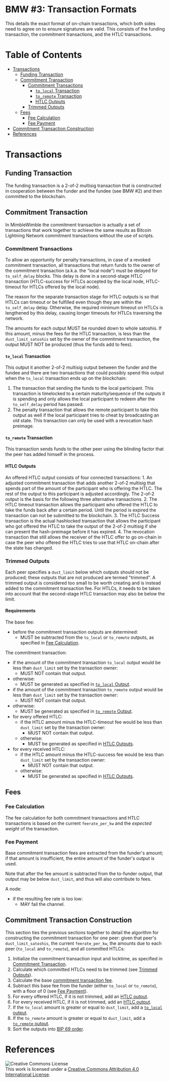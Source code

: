 # BMW #3: Transaction Formats

This details the exact format of on-chain transactions, which both sides need
to agree on to ensure signatures are valid. This consists of the funding
transaction, the commitment transactions, and the HTLC transactions.

# Table of Contents

  * [Transactions](#transactions)
    * [Funding Transaction](#funding-transaction)
    * [Commitment Transaction](#commitment-transaction)
        * [Commitment Transactions](#commitment-transactions)
          * [`to_local` Transaction](#to_local-transaction)
          * [`to_remote` Transaction](#to_remote-transaction)
          * [HTLC Outputs](#htlc-outputs)
        * [Trimmed Outputs](#trimmed-outputs)
    * [Fees](#fees)
        * [Fee Calculation](#fee-calculation)
        * [Fee Payment](#fee-payment)
  * [Commitment Transaction Construction](#commitment-transaction-construction)
  * [References](#references)

# Transactions

## Funding Transaction

The funding transaction is a 2-of-2 multisig transaction that is constructed in
cooperation between the funder and the fundee (see BMW #2) and then committed
to the blockchain.

## Commitment Transaction

In MimbleWimble the commitment transaction is actually a set of transactions
that work together to achieve the same results as Bitcoin Lightning Network
commitment transactions without the use of scripts.

### Commitment Transactions

To allow an opportunity for penalty transactions, in case of a revoked
commitment transaction, all transactions that return funds to the owner of the
commitment transaction (a.k.a. the "local node") must be delayed for
`to_self_delay` blocks. This delay is done in a second-stage HTLC transaction
(HTLC-success for HTLCs accepted by the local node, HTLC-timeout for HTLCs
offered by the local node).

The reason for the separate transaction stage for HTLC outputs is so that HTLCs
can timeout or be fulfilled even though they are within the `to_self_delay` delay.
Otherwise, the required minimum timeout on HTLCs is lengthened by this delay,
causing longer timeouts for HTLCs traversing the network.

The amounts for each output MUST be rounded down to whole satoshis. If this
amount, minus the fees for the HTLC transaction, is less than the
`dust_limit_satoshis` set by the owner of the commitment transaction, the output
MUST NOT be produced (thus the funds add to fees).

#### `to_local` Transaction

This output it another 2-of-2 multisig output between the funder and the
fundee and there are two transactions that could possibly spend this output
when the `to_local` transaction ends up on the blockchain:

1. The transaction that sending the funds to the local participant. This
transaction is timelocked to a certain maturity/sequence of the outputs it is
spending and only allows the local participant to redeem after the
`to_self_delay` period has passed.
2. The penalty transaction that allows the remote participant to take
this output as well if the local participant tries to cheat by broadcasting
an old state. This transaction can only be used with a revocation hash
preimage.

#### `to_remote` Transaction

This transaction sends funds to the other peer using the blinding factor that
the peer has added himself in the process.

#### HTLC Outputs

An offered HTLC output consists of four connected transactions: 1.
An adjusted commitment transaction that adds another 2-of-2 multisig
that spends part of the amount of the participant who is offering
the HTLC. The rest of the output to this participant is adjusted
accordingly. The 2-of-2 output is the basis for the following three
alternative transactions. 2. The HTLC timeout transaction allows the
participant who offered the HTLC to take the funds back after a
certain period. Until the period is expired the transaction can
not be submitted to the blockchain. 3. The HTLC Success transaction
is the actual hashlocked transaction that allows the participant
who got offered the HTLC to take the output of the 2-of-2 multisig
if she can present the hash-preimage before it has expired.
4. The revocation transaction that still allows the receiver of the
HTLC offer to go on-chain in case the peer who offered the HTLC
tries to use that HTLC on-chain after the state has changed.

### Trimmed Outputs

Each peer specifies a `dust_limit` below which outputs should
not be produced; these outputs that are not produced are termed "trimmed". A
trimmed output is considered too small to be worth creating and is instead added
to the commitment transaction fee. For HTLCs, it needs to be taken into
account that the second-stage HTLC transaction may also be below the
limit.

#### Requirements

The base fee:
  - before the commitment transaction outputs are determined:
    - MUST be subtracted from the `to_local` or `to_remote`
    outputs, as specified in [Fee Calculation](#fee-calculation).

The commitment transaction:
  - if the amount of the commitment transaction `to_local` output would be
less than `dust_limit` set by the transaction owner:
    - MUST NOT contain that output.
  - otherwise:
    - MUST be generated as specified in [`to_local` Output](#to_local-output).
  - if the amount of the commitment transaction `to_remote` output would be
less than `dust_limit` set by the transaction owner:
    - MUST NOT contain that output.
  - otherwise:
    - MUST be generated as specified in [`to_remote` Output](#to_remote-output).
  - for every offered HTLC:
    - if the HTLC amount minus the HTLC-timeout fee would be less than
    `dust_limit` set by the transaction owner:
      - MUST NOT contain that output.
    - otherwise:
      - MUST be generated as specified in
      [HTLC Outputs](#htlc-outputs).
  - for every received HTLC:
    - if the HTLC amount minus the HTLC-success fee would be less than
    `dust_limit` set by the transaction owner:
      - MUST NOT contain that output.
    - otherwise:
      - MUST be generated as specified in
      [HTLC Outputs](#htlc-outputs).


## Fees

### Fee Calculation

The fee calculation for both commitment transactions and HTLC
transactions is based on the current `feerate_per_kw` and the
*expected weight* of the transaction.

### Fee Payment

Base commitment transaction fees are extracted from the funder's amount;
if that amount is insufficient, the entire amount of the funder's output is used.

Note that after the fee amount is subtracted from the to-funder output,
that output may be below `dust_limit`, and thus will also
contribute to fees.

A node:
  - if the resulting fee rate is too low:
    - MAY fail the channel.

## Commitment Transaction Construction

This section ties the previous sections together to detail the
algorithm for constructing the commitment transaction for one peer:
given that peer's `dust_limit_satoshis`, the current `feerate_per_kw`,
the amounts due to each peer (`to_local` and `to_remote`), and all
committed HTLCs:

1. Initialize the commitment transaction input and locktime, as specified
   in [Commitment Transaction](#commitment-transaction).
1. Calculate which committed HTLCs need to be trimmed (see [Trimmed Outputs](#trimmed-outputs)).
2. Calculate the base [commitment transaction fee](#fee-calculation).
3. Subtract this base fee from the funder (either `to_local` or `to_remote`),
   with a floor of 0 (see [Fee Payment](#fee-payment)).
3. For every offered HTLC, if it is not trimmed, add an
   [HTLC output](#offered-htlc-outputs).
4. For every received HTLC, if it is not trimmed, add an
   [HTLC output](#received-htlc-outputs).
5. If the `to_local` amount is greater or equal to `dust_limit`,
   add a [`to_local` output](#to_local-output).
6. If the `to_remote` amount is greater or equal to `dust_limit`,
   add a [`to_remote` output](#to_remote-output).
7. Sort the outputs into [BIP 69 order](#transaction-input-and-output-ordering).

# References

![Creative Commons License](https://i.creativecommons.org/l/by/4.0/88x31.png "License CC-BY")
<br>
This work is licensed under a [Creative Commons Attribution 4.0 International License](http://creativecommons.org/licenses/by/4.0/).
